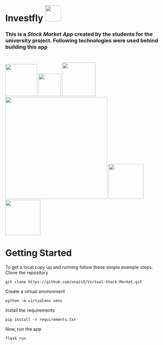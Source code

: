 # Investfly   <img src="https://github.com/unais5/Virtual-Stock-Market/blob/main/app/Static/img/logo1.png" width="50">

### This is a _Stock Market App_ created by the students for the university project. Following technologies were used behind building this app
#
<img src="https://cdn3.iconfinder.com/data/icons/logos-and-brands-adobe/512/267_Python-512.png" width="100"> <img src="https://www.probytes.net/wp-content/uploads/2018/10/flask-logo-png-transparent.png" width="70"> <img src="https://upload.wikimedia.org/wikipedia/commons/thumb/9/97/Sqlite-square-icon.svg/256px-Sqlite-square-icon.svg.png" width="105"> <img src="https://clipart.info/images/ccovers/1499794874html5-js-css3-logo-png.png" width="320"> <img src="https://cdn.iconscout.com/icon/free/png-512/heroku-5-569467.png" width="110"> <img src="https://seeklogo.com/images/G/github-logo-5F384D0265-seeklogo.com.png" width="110">
#
# Getting Started
To get a local copy up and running follow these simple example steps.
Clone the repository
```
git clone https://github.com/unais5/Virtual-Stock-Market.git
```

Create a virtual environment
```
python -m virtualenv venv
```
Install the requirements
```
pip install -r requirements.txt
```
Now, run the app 
```
flask run
```

